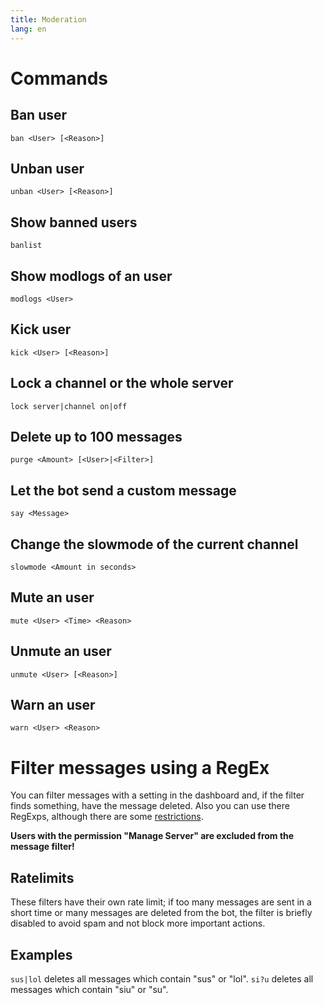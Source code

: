 ```yaml
---
title: Moderation
lang: en
---
```


# Commands

## Ban user

`ban <User> [<Reason>]`

## Unban user

`unban <User> [<Reason>]`

## Show banned users

`banlist`

## Show modlogs of an user

`modlogs <User>`

## Kick user

`kick <User> [<Reason>]`

## Lock a channel or the whole server

`lock server|channel on|off`

## Delete up to 100 messages

`purge <Amount> [<User>|<Filter>]`

## Let the bot send a custom message

`say <Message>`

## Change the slowmode of the current channel

`slowmode <Amount in seconds>`

## Mute an user

`mute <User> <Time> <Reason>`

## Unmute an user

`unmute <User> [<Reason>]`

## Warn an user

`warn <User> <Reason>`


# Filter messages using a RegEx

You can filter messages with a setting in the dashboard and, if the filter finds something, have the message deleted.
Also you can use there RegExps, although there are some [restrictions](https://npmjs.com/package/re2#limitations-things-re2-does-not-support).

**Users with the permission "Manage Server" are excluded from the message filter!**

## Ratelimits
These filters have their own rate limit; if too many messages are sent in a short time or many messages are deleted from the bot, the filter is briefly disabled to avoid spam and not block more important actions.

## Examples
`sus|lol` deletes all messages which contain "sus" or "lol".
`si?u` deletes all messages which contain "siu" or "su".
